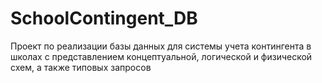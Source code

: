 # SchoolContingent_DB
Проект по реализации базы данных для системы учета контингента в школах с представлением концептуальной, логической и физической схем, а также типовых запросов
